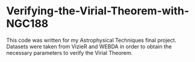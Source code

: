 # Verifying-the-Virial-Theorem-with-NGC188
This code was written for my Astrophysical Techniques final project. Datasets were taken from VizieR and WEBDA in order to obtain the necessary parameters to verify the Virial Theorem. 
